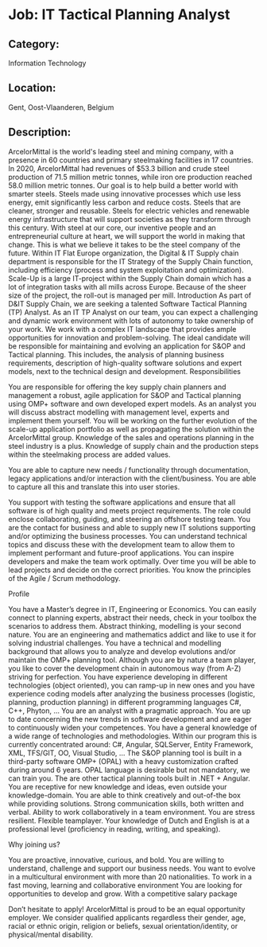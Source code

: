 # Job: IT Tactical Planning Analyst
## Category: 
Information Technology
## Location: 
Gent, Oost-Vlaanderen, Belgium
## Description:
ArcelorMittal is the world's leading steel and mining company, with a presence in 60 countries and primary steelmaking facilities in 17 countries. In 2020, ArcelorMittal had revenues of $53.3 billion and crude steel production of 71.5 million metric tonnes, while iron ore production reached 58.0 million metric tonnes. Our goal is to help build a better world with smarter steels. Steels made using innovative processes which use less energy, emit significantly less carbon and reduce costs. Steels that are cleaner, stronger and reusable. Steels for electric vehicles and renewable energy infrastructure that will support societies as they transform through this century. With steel at our core, our inventive people and an entrepreneurial culture at heart, we will support the world in making that change. This is what we believe it takes to be the steel company of the future.
Within IT Flat Europe organization, the Digital & IT Supply chain department is responsible for the IT Strategy of the Supply Chain function, including efficiency (process and system exploitation and optimization). 
Scale-Up is a large IT-project within the Supply Chain domain which has a lot of integration tasks with all mills across Europe. Because of the sheer size of the project, the roll-out is managed per mill.
Introduction
As part of D&IT Supply Chain, we are seeking a talented Software Tactical Planning (TP) Analyst. As an IT TP Analyst on our team, you can expect a challenging and dynamic work environment with lots of autonomy to take ownership of your work. We work with a complex IT landscape that provides ample opportunities for innovation and problem-solving. The ideal candidate will be responsible for maintaining and evolving an application for S&OP and Tactical planning. This includes, the analysis of planning business requirements, description of high-quality software solutions and expert models, next to the technical design and development.
Responsibilities

You are responsible for offering the key supply chain planners and management a robust, agile application for S&OP and Tactical planning using OMP+ software and own developed expert models. 
As an analyst you will discuss abstract modelling with management level, experts and implement them yourself.
You will be working on the further evolution of the scale-up application portfolio as well as propagating the solution within the ArcelorMittal group. 
Knowledge of the sales and operations planning in the steel industry is a plus.
Knowledge of supply chain and the production steps within the steelmaking process are added values.

You are able to capture new needs / functionality through documentation, legacy applications and/or interaction with the client/business. You are able to capture all this and translate this into user stories.

You support with testing the software applications and ensure that all software is of high quality and meets project requirements. The role could enclose collaborating, guiding, and steering an offshore testing team.
You are the contact for business and able to supply new IT solutions supporting and/or optimizing the business processes.
You can understand technical topics and discuss these with the development team to allow them to implement performant and future-proof applications.
You can inspire developers and make the team work optimally.
Over time you will be able to lead projects and decide on the correct priorities.
You know the principles of the Agile / Scrum methodology.

Profile          

You have a Master’s degree in IT, Engineering or Economics.
You can easily connect to planning experts, abstract their needs, check in your toolbox the scenarios to address them. Abstract thinking, modelling is your second nature.
You are an engineering and mathematics addict and like to use it for solving industrial challenges.
You have a technical and modelling background that allows you to analyze and develop evolutions and/or maintain the OMP+ planning tool.
Although you are by nature a team player, you like to cover the development chain in autonomous way (from A-Z) striving for perfection.
You have experience developing in different technologies (object oriented), you can ramp-up in new ones and you have experience coding models after analyzing the business processes (logistic, planning, production planning) in different programming languages C#, C++, Phyton, …
You are an analyst with a pragmatic approach.
You are up to date concerning the new trends in software development and are eager to continuously widen your competences.
You have a general knowledge of a wide range of technologies and methodologies. Within our program this is currently concentrated around: C#, Angular, SQLServer, Entity Framework, XML, TFS/GIT, OO, Visual Studio, …
The S&OP planning tool is built in a third-party software OMP+ (OPAL) with a heavy customization crafted during around 6 years. OPAL language is desirable but not mandatory, we can train you. The are other tactical planning tools built in .NET + Angular.
You are receptive for new knowledge and ideas, even outside your knowledge-domain.
You are able to think creatively and out-of-the box while providing solutions.
Strong communication skills, both written and verbal.
Ability to work collaboratively in a team environment. You are stress resilient. Flexible teamplayer.
Your knowledge of Dutch and English is at a professional level (proficiency in reading, writing, and speaking).

 
Why joining us? 

You are proactive, innovative, curious, and bold. You are willing to understand, challenge and support our business needs.
You want to evolve in a multicultural environment with more than 20 nationalities.
To work in a fast moving, learning and collaborative environment
You are looking for opportunities to develop and grow.
With a competitive salary package 

Don’t hesitate to apply!
ArcelorMittal is proud to be an equal opportunity employer. We consider qualified applicants regardless their gender, age, racial or ethnic origin, religion or beliefs, sexual orientation/identity, or physical/mental disability.
